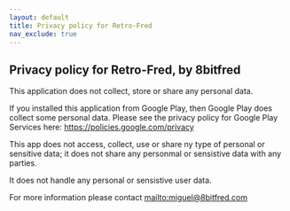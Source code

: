 ```yaml
---
layout: default
title: Privacy policy for Retro-Fred
nav_exclude: true
---
```



Privacy policy for Retro-Fred, by 8bitfred
------------------------------------------

This application does not collect, store or share any personal data.

If you installed this application from Google Play, then Google Play does collect some personal data. Please see the privacy policy for Google Play Services here: <https://policies.google.com/privacy>

This app does not access, collect, use or share ny type of personal or sensitive data; it does not share any personmal or sensistive data with any parties.

It does not handle any personal or sensistive user data.

For more information please contact <mailto:miguel@8bitfred.com>
